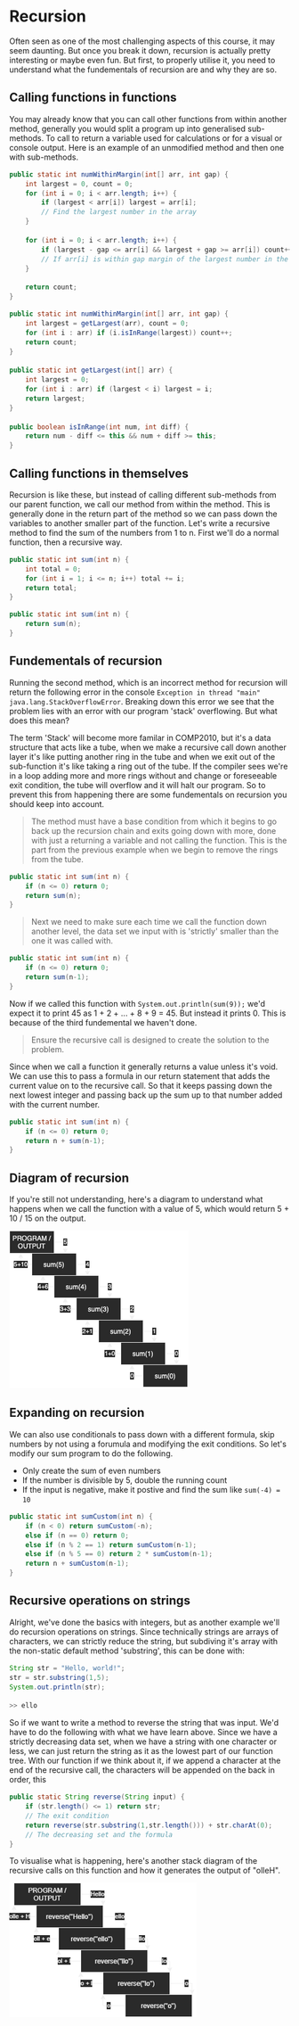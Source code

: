 # **Recursion**

Often seen as one of the most challenging aspects of this course, it may seem daunting. But once you break it down, recursion is actually pretty interesting or maybe even fun. But first, to properly utilise it, you need to understand what the fundementals of recursion are and why they are so.

## **Calling functions in functions**

You may already know that you can call other functions from within another method, generally you would split a program up into generalised sub-methods. To call to return a variable used for calculations or for a visual or console output. Here is an example of an unmodified method and then one with sub-methods.

```java
public static int numWithinMargin(int[] arr, int gap) {
    int largest = 0, count = 0;
    for (int i = 0; i < arr.length; i++) {
        if (largest < arr[i]) largest = arr[i];
        // Find the largest number in the array
    }

    for (int i = 0; i < arr.length; i++) {
        if (largest - gap <= arr[i] && largest + gap >= arr[i]) count++;
        // If arr[i] is within gap margin of the largest number in the array
    }

    return count;
}
```

```java
public static int numWithinMargin(int[] arr, int gap) {
    int largest = getLargest(arr), count = 0;
    for (int i : arr) if (i.isInRange(largest)) count++;
    return count;
}

public static int getLargest(int[] arr) {
    int largest = 0;
    for (int i : arr) if (largest < i) largest = i;
    return largest;
}

public boolean isInRange(int num, int diff) {
    return num - diff <= this && num + diff >= this;
}
```

## **Calling functions in themselves**

Recursion is like these, but instead of calling different sub-methods from our parent function, we call our method from within the method. This is generally done in the return part of the method so we can pass down the variables to another smaller part of the function. Let's write a recursive method to find the sum of the numbers from 1 to n. First we'll do a normal function, then a recursive way.

```java
public static int sum(int n) {
    int total = 0;
    for (int i = 1; i <= n; i++) total += i;
    return total;
}
```

```java
public static int sum(int n) {
    return sum(n);
}
```

## **Fundementals of recursion**

Running the second method, which is an incorrect method for recursion will return the following error in the console `Exception in thread "main" java.lang.StackOverflowError`. Breaking down this error we see that the problem lies with an error with our program 'stack' overflowing. But what does this mean?

The term 'Stack' will become more familar in COMP2010, but it's a data structure that acts like a tube, when we make a recursive call down another layer it's like putting another ring in the tube and when we exit out of the sub-function it's like taking a ring out of the tube. If the compiler sees we're in a loop adding more and more rings without and change or foreseeable exit condition, the tube will overflow and it will halt our program. So to prevent this from happening there are some fundementals on recursion you should keep into account.

> The method must have a base condition from which it begins to go back up the recursion chain and exits going down with more, done with just a returning a variable and not calling the function. This is the part from the previous example when we begin to remove the rings from the tube.

```java
public static int sum(int n) {
    if (n <= 0) return 0;
    return sum(n);
}
```

> Next we need to make sure each time we call the function down another level, the data set we input with is 'strictly' smaller than the one it was called with.

```java
public static int sum(int n) {
    if (n <= 0) return 0;
    return sum(n-1);
}
```

Now if we called this function with `System.out.println(sum(9));` we'd expect it to print 45 as 1 + 2 + ... + 8 + 9 = 45. But instead it prints 0. This is because of the third fundemental we haven't done.

> Ensure the recursive call is designed to create the solution to the problem.

Since when we call a function it generally returns a value unless it's void. We can use this to pass a formula in our return statement that adds the current value on to the recursive call. So that it keeps passing down the next lowest integer and passing back up the sum up to that number added with the current number.

```java
public static int sum(int n) {
    if (n <= 0) return 0;
    return n + sum(n-1);
}
```

## **Diagram of recursion**

If you're still not understanding, here's a diagram to understand what happens when we call the function with a value of 5, which would return 5 + 10 / 15 on the output.

![Recursion Call (ints) Diagram](../Resources/RecursionIntDiagram.png)

## **Expanding on recursion**

We can also use conditionals to pass down with a different formula, skip numbers by not using a forumula and modifying the exit conditions. So let's modify our sum program to do the following.

* Only create the sum of even numbers
* If the number is divisible by 5, double the running count
* If the input is negative, make it postive and find the sum like `sum(-4) = 10`

```java
public static int sumCustom(int n) {
    if (n < 0) return sumCustom(-n);
    else if (n == 0) return 0;
    else if (n % 2 == 1) return sumCustom(n-1);
    else if (n % 5 == 0) return 2 * sumCustom(n-1);
    return n + sumCustom(n-1);
}
```

## **Recursive operations on strings**

Alright, we've done the basics with integers, but as another example we'll do recursion operations on strings. Since technically strings are arrays of characters, we can strictly reduce the string, but subdiving it's array with the non-static default method 'substring', this can be done with:

```java
String str = "Hello, world!";
str = str.substring(1,5);
System.out.println(str);

>> ello
```

So if we want to write a method to reverse the string that was input. We'd have to do the following with what we have learn above. Since we have a strictly decreasing data set, when we have a string with one character or less, we can just return the string as it as the lowest part of our function tree. With our function if we think about it, if we append a character at the end of the recursive call, the characters will be appended on the back in order, this 

```java
public static String reverse(String input) {
    if (str.length() <= 1) return str;
	// The exit condition
    return reverse(str.substring(1,str.length())) + str.charAt(0);
    // The decreasing set and the formula
}
```

To visualise what is happening, here's another stack diagram of the recursive calls on this function and how it generates the output of "olleH".

![Recursion Call (Strings) Diagram](../Resources/RecursionStringDiagram.png)